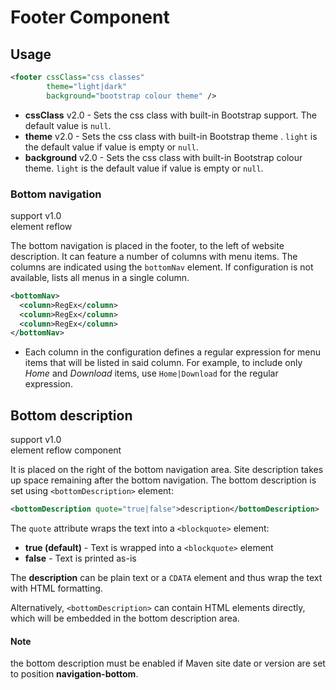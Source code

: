 # Footer Component

## Usage

```xml
<footer cssClass="css classes"
        theme="light|dark"
        background="bootstrap colour theme" />
```

- **cssClass** <span class="badge badge-light">v2.0</span> - Sets the css class with built-in Bootstrap support. The default value is `null`.
- **theme** <span class="badge badge-light">v2.0</span> - Sets the css class with built-in Bootstrap theme . `light` is the default value if value is empty or `null`.
- **background** <span class="badge badge-light">v2.0</span> - Sets the css class with built-in Bootstrap colour theme. `light` is the default value if value is empty or `null`.

### Bottom navigation

support <span class="badge badge-primary">v1.0</span><br/>
element <span class="badge badge-secondary">reflow</span>

The bottom navigation is placed in the footer, to the left of website description. It can feature a number of columns with menu items. The columns are indicated using the `bottomNav` element. If configuration is not available, lists all menus in a single column.

```xml
<bottomNav>
  <column>RegEx</column>
  <column>RegEx</column>
  <column>RegEx</column>
</bottomNav>
```

- Each column in the configuration defines a regular expression for menu items that will be listed in said column. For example, to include only _Home_ and _Download_ items, use `Home|Download` for the regular expression.

## Bottom description

support <span class="badge badge-primary">v1.0</span><br/>
element <span class="badge badge-secondary">reflow</span> <span class="badge badge-info">component</span>

It is placed on the right of the bottom navigation area. Site description takes up space remaining after the bottom navigation. The bottom description is set using `<bottomDescription>` element:

```xml
<bottomDescription quote="true|false">description</bottomDescription>
```

The `quote` attribute wraps the text into a `<blockquote>` element:

- **true (default)** - Text is wrapped into a `<blockquote>` element
- **false** - Text is printed as-is

The **description** can be plain text or a `CDATA` element and thus wrap the text with HTML formatting.

Alternatively, `<bottomDescription>` can contain HTML elements directly, which will be embedded in the bottom description area.

<div class="bd-callout bd-callout-info">
    <h4 class="no-anchor">Note</h4>
    <p>the bottom description must be enabled if Maven site date or version are set to position <b>navigation-bottom</b>.</p>
</div>
